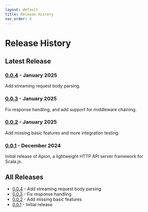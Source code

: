 ```yaml
---
layout: default
title: Release History
nav_order: 4
---
```


# Release History

## Latest Release

### [0.0.4](0.0.4) - January 2025
Add streaming request body parsing.

### [0.0.3](0.0.3) - January 2025
Fix response handling, and add support for middleware chaining.

### [0.0.2](0.0.2) - January 2025
Add missing basic features and more integration testing.

### [0.0.1](0.0.1) - December 2024
Initial release of Apion, a lightweight HTTP API server framework for Scala.js.

## All Releases
- [0.0.4](0.0.5) - Add streaming request body parsing
- [0.0.3](0.0.3) - Fix response handling
- [0.0.2](0.0.2) - Add missing basic features
- [0.0.1](0.0.1) - Initial release
